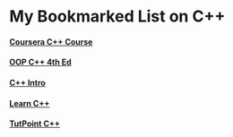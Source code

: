 # My Bookmarked List on C++

#### [Coursera C++ Course](https://www.coursera.org/learn/c-plus-plus-a)

#### [OOP C++ 4th Ed](http://fac.ksu.edu.sa/sites/default/files/ObjectOrientedProgramminginC4thEdition.pdf)

#### [C++ Intro](https://www.codesdope.com/cpp-introduction/)

#### [Learn C++](http://www.learncpp.com/)

#### [TutPoint C++](https://www.tutorialspoint.com/cplusplus/)
